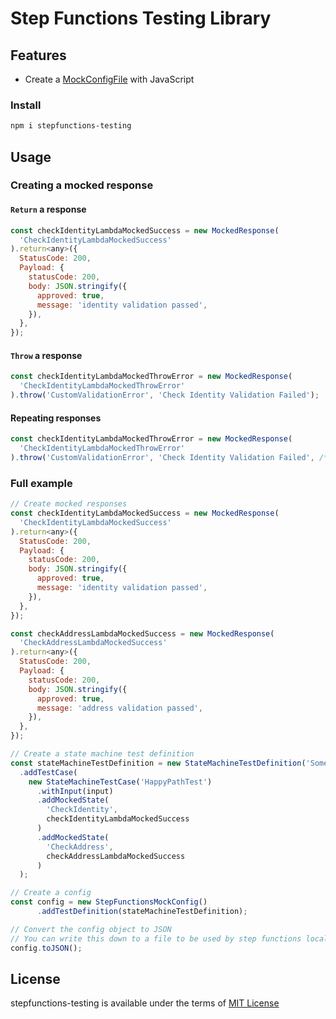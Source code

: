 # Step Functions Testing Library

## Features

- Create a [MockConfigFile](https://docs.aws.amazon.com/step-functions/latest/dg/sfn-local-test-sm-exec.html) with JavaScript


### Install

```sh
npm i stepfunctions-testing
```
## Usage

### Creating a mocked response

#### `Return` a response

```js
const checkIdentityLambdaMockedSuccess = new MockedResponse(
  'CheckIdentityLambdaMockedSuccess'
).return<any>({
  StatusCode: 200,
  Payload: {
    statusCode: 200,
    body: JSON.stringify({
      approved: true,
      message: 'identity validation passed',
    }),
  },
});
```

#### `Throw` a response

```js
const checkIdentityLambdaMockedThrowError = new MockedResponse(
  'CheckIdentityLambdaMockedThrowError'
).throw('CustomValidationError', 'Check Identity Validation Failed');
```

#### Repeating responses

```js
const checkIdentityLambdaMockedThrowError = new MockedResponse(
  'CheckIdentityLambdaMockedThrowError'
).throw('CustomValidationError', 'Check Identity Validation Failed', /* repeat the response 3 times. total becomes 4 */ 3);
```

### Full example

```js
// Create mocked responses
const checkIdentityLambdaMockedSuccess = new MockedResponse(
  'CheckIdentityLambdaMockedSuccess'
).return<any>({
  StatusCode: 200,
  Payload: {
    statusCode: 200,
    body: JSON.stringify({
      approved: true,
      message: 'identity validation passed',
    }),
  },
});

const checkAddressLambdaMockedSuccess = new MockedResponse(
  'CheckAddressLambdaMockedSuccess'
).return<any>({
  StatusCode: 200,
  Payload: {
    statusCode: 200,
    body: JSON.stringify({
      approved: true,
      message: 'address validation passed',
    }),
  },
});

// Create a state machine test definition
const stateMachineTestDefinition = new StateMachineTestDefinition('SomeStateMachineName')
  .addTestCase(
    new StateMachineTestCase('HappyPathTest')
      .withInput(input)
      .addMockedState(
        'CheckIdentity',
        checkIdentityLambdaMockedSuccess
      )
      .addMockedState(
        'CheckAddress',
        checkAddressLambdaMockedSuccess
      )
  );

// Create a config
const config = new StepFunctionsMockConfig()
      .addTestDefinition(stateMachineTestDefinition);

// Convert the config object to JSON
// You can write this down to a file to be used by step functions local
config.toJSON();
```

## License

stepfunctions-testing is available under the terms of [MIT License](./LICENSE)